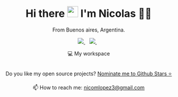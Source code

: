 
<h1 align='center'>
  Hi there <img src="https://user-images.githubusercontent.com/1303154/88677602-1635ba80-d120-11ea-84d8-d263ba5fc3c0.gif" width="30"> I'm Nicolas 👨‍💻
</h1>

<p align='center'>
  From Buenos aires, Argentina.
</p>



<p align='center'>
  
  <a href="https://www.linkedin.com/in/nicolas-lopez-qa/">
    <img src="https://img.shields.io/badge/linkedin-%230077B5.svg?&style=for-the-badge&logo=linkedin&logoColor=white" />
  </a>&nbsp;&nbsp;
  <a href="https://t.me/nml603/">
    <img src="https://img.shields.io/badge/telegram-%230077B5.svg?&style=for-the-badge&logo=telegram&logoColor=white" />        
  </a>&nbsp;&nbsp;
  
</p>


<p align='center'>
  💻 My workspace<br/><br/>

<p align='center'>
  Do you like my open source projects? <a href='https://stars.github.com/nominate/'>Nominate me to Github Stars ⭐</a>
</p>

<!-- <details align='center'>
  <summary>:zap: My workspace specs</summary>
</details>-->

<p align='center'>
  📫 How to reach me: <a href='mailto:nicomlopez603@gmail.com'>nicomlopez3@gmail.com</a>
</p>
